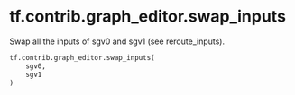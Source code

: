 <div itemscope itemtype="http://developers.google.com/ReferenceObject">
<meta itemprop="name" content="tf.contrib.graph_editor.swap_inputs" />
<meta itemprop="path" content="Stable" />
</div>

# tf.contrib.graph_editor.swap_inputs

Swap all the inputs of sgv0 and sgv1 (see reroute_inputs).

``` python
tf.contrib.graph_editor.swap_inputs(
    sgv0,
    sgv1
)
```

<!-- Placeholder for "Used in" -->
